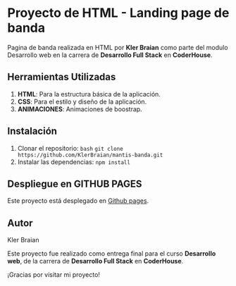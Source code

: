 # Proyecto de HTML - Landing page de banda


Pagina de banda realizada en HTML por **Kler Braian** como parte del modulo Desarrollo web en la carrera de **Desarrollo Full Stack** en **CoderHouse**.

## Herramientas Utilizadas

1. **HTML**: Para la estructura básica de la aplicación.
2. **CSS**: Para el estilo y diseño de la aplicación.
3. **ANIMACIONES**: Animaciones de boostrap.


## Instalación

1. Clonar el repositorio:
    ```bash```
    ```git clone https://github.com/KlerBraian/mantis-banda.git```
2. Instalar las dependencias:
    ```npm install```

## Despliegue en GITHUB PAGES

Este proyecto está desplegado en [Github pages](https://klerbraian.github.io/mantis-banda/).

## Autor

Kler Braian 

Este proyecto fue realizado como entrega final para el curso **Desarrollo web**, de la carrera de **Desarrollo Full Stack** en **CoderHouse**.

¡Gracias por visitar mi proyecto! 
